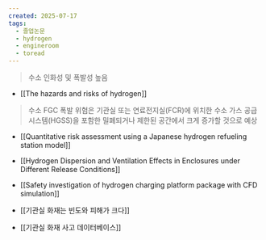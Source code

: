 ```yaml
---
created: 2025-07-17
tags:
  - 졸업논문
  - hydrogen
  - engineroom
  - toread
---
```

> 수소 인화성 및 폭발성 높음
- [[The hazards and risks of hydrogen]]

> 수소 FGC 폭발 위험은 기관실 또는 연료전지실(FCR)에 위치한 수소 가스 공급 시스템(HGSS)을 포함한 밀폐되거나 제한된 공간에서 크게 증가할 것으로 예상
- [[Quantitative risk assessment using a Japanese hydrogen refueling station model]]
- [[Hydrogen Dispersion and Ventilation Effects in Enclosures under Different Release Conditions]]
-  [[Safety investigation of hydrogen charging platform package with CFD simulation]]



- [[기관실 화재는 빈도와 피해가 크다]]
- [[기관실 화재 사고 데이터베이스]]

